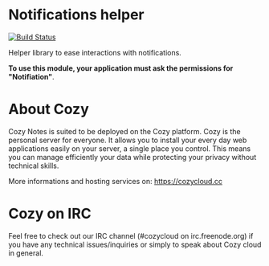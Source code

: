 # Notifications helper

[![Build Status](https://travis-ci.org/mycozycloud/cozy-notifications-helper.png?branch=master)](https://travis-ci.org/mycozycloud/cozy-notifications-helper)

Helper library to ease interactions with notifications.

**To use this module, your application must ask the permissions for "Notifiation"**.

# About Cozy

Cozy Notes is suited to be deployed on the Cozy platform. Cozy is the personal
server for everyone. It allows you to install your every day web applications
easily on your server, a single place you control. This means you can manage
efficiently your data while protecting your privacy without technical skills.

More informations and hosting services on:
https://cozycloud.cc

# Cozy on IRC

Feel free to check out our IRC channel (#cozycloud on irc.freenode.org) if you have any technical issues/inquiries or simply to speak about Cozy cloud in general.
